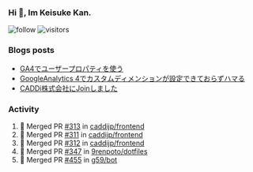 ### Hi 👋, Im Keisuke Kan.

<!--
**9renpoto/9renpoto** is a ✨ _special_ ✨ repository because its `README.md` (this file) appears on your GitHub profile.

Here are some ideas to get you started:

- 🔭 I’m currently working on ...
- 🌱 I’m currently learning ...
- 👯 I’m looking to collaborate on ...
- 🤔 I’m looking for help with ...
- 💬 Ask me about ...
- 📫 How to reach me: ...
- 😄 Pronouns: ...
- ⚡ Fun fact: ...
-->

![follow](https://img.shields.io/github/followers/9renpoto?label=Follow&style=social)
![visitors](https://komarev.com/ghpvc/?username=9renpoto&label=Profile%20views&color=0e75b6&style=flat)

### Blogs posts

<!-- BLOG-POST-LIST:START -->
- [GA4でユーザープロパティを使う](https://9renpoto.dev/2021/02/21/google-analytics-4-user-properties/)
- [GoogleAnalytics 4でカスタムディメンションが設定できておらずハマる](https://9renpoto.dev/2021/02/13/google-analytics-4/)
- [CADDi株式会社にJoinしました](https://9renpoto.dev/2020/12/05/join/)
<!-- BLOG-POST-LIST:END -->

### Activity

<!--START_SECTION:activity-->
1. 🎉 Merged PR [#313](https://github.com/caddijp/frontend/pull/313) in [caddijp/frontend](https://github.com/caddijp/frontend)
2. 🎉 Merged PR [#311](https://github.com/caddijp/frontend/pull/311) in [caddijp/frontend](https://github.com/caddijp/frontend)
3. 🎉 Merged PR [#312](https://github.com/caddijp/frontend/pull/312) in [caddijp/frontend](https://github.com/caddijp/frontend)
4. 🎉 Merged PR [#347](https://github.com/9renpoto/dotfiles/pull/347) in [9renpoto/dotfiles](https://github.com/9renpoto/dotfiles)
5. 🎉 Merged PR [#455](https://github.com/g59/bot/pull/455) in [g59/bot](https://github.com/g59/bot)
<!--END_SECTION:activity-->

<!--START_SECTION:waka-->
<!--END_SECTION:waka-->